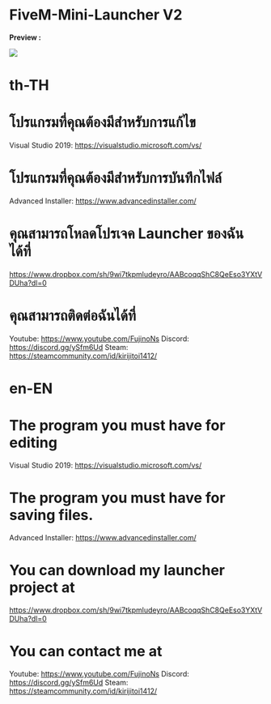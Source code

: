 # FiveM-Mini-Launcher  V2

**Preview :**

![](https://i.imgur.com/JKhxw4Z.png)

# th-TH

# โปรแกรมที่คุณต้องมีสำหรับการแก้ไข 
Visual Studio 2019: https://visualstudio.microsoft.com/vs/

# โปรแกรมที่คุณต้องมีสำหรับการบันทึกไฟล์
Advanced Installer: https://www.advancedinstaller.com/

# คุณสามารถโหลดโปรเจค Launcher ของฉันได้ที่
https://www.dropbox.com/sh/9wi7tkpmludeyro/AABcoqqShC8QeEso3YXtVDUha?dl=0

# คุณสามารถติดต่อฉันได้ที่
Youtube: https://www.youtube.com/FujinoNs
Discord: https://discord.gg/ySfm6Ud
Steam: https://steamcommunity.com/id/kirijitoi1412/

# en-EN

# The program you must have for editing
Visual Studio 2019: https://visualstudio.microsoft.com/vs/

# The program you must have for saving files.
Advanced Installer: https://www.advancedinstaller.com/

# You can download my launcher project at
https://www.dropbox.com/sh/9wi7tkpmludeyro/AABcoqqShC8QeEso3YXtVDUha?dl=0

# You can contact me at
Youtube: https://www.youtube.com/FujinoNs
Discord: https://discord.gg/ySfm6Ud
Steam: https://steamcommunity.com/id/kirijitoi1412/
